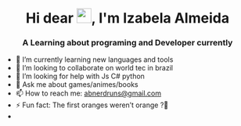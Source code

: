 <h1 align="center">Hi dear <img src="https://raw.githubusercontent.com/kaueMarques/kaueMarques/master/hi.gif" width="30px">, I'm Izabela Almeida</h1>
<h3 align="center">A Learning about programing and Developer currently</h3>

- 🌱 I’m currently learning new languages and tools
- 👯 I’m looking to collaborate on world tec in brazil
- 🤔 I’m looking for help with Js C# python
- 💬 Ask me about games/animes/books
- 📫 How to reach me: abnerdruns@gmail.com
- ⚡ Fun fact: The first oranges weren’t orange ?🤔
- 
